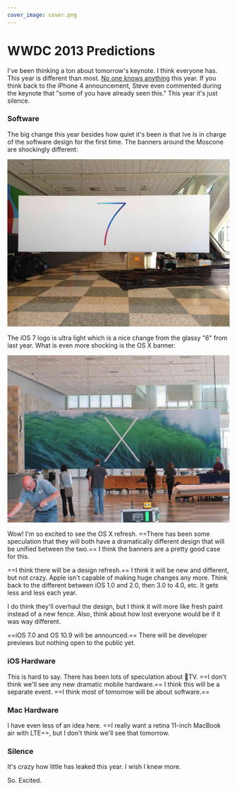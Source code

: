 ```yaml
---
cover_image: cover.png
---
```


# WWDC 2013 Predictions

I've been thinking a ton about tomorrow's keynote. I think everyone has. This year is different than most. [No one knows anything](http://daringfireball.net/2013/06/wwdc_2013_expectations) this year. If you think back to the iPhone 4 announcement, Steve even commented during the keynote that "some of you have already seen this." This year it's just silence.

### Software

The big change this year besides how quiet it's been is that Ive is in charge of the software design for the first time. The banners around the Moscone are shockingly different:


![iOS 7 Banner](ios7.jpg)


The iOS 7 logo is ultra light which is a nice change from the glassy "6" from last year. What is even more shocking is the OS X banner:


![10.9 Banner](osx.jpg)


Wow! I'm so excited to see the OS X refresh. ==There has been some speculation that they will both have a dramatically different design that will be unified between the two.== I think the banners are a pretty good case for this.

==I think there will be a design refresh.== I think it will be new and different, but not crazy. Apple isn't capable of making huge changes any more. Think back to the different between iOS 1.0 and 2.0, then 3.0 to 4.0, etc. It gets less and less each year.

I do think they'll overhaul the design, but I think it will more like fresh paint instead of a new fence. Also, think about how lost everyone would be if it was way different.

==iOS 7.0 and OS 10.9 will be announced.== There will be developer previews but nothing open to the public yet.

### iOS Hardware

This is hard to say. There has been lots of speculation about TV. ==I don't think we'll see any new dramatic mobile hardware.== I think this will be a separate event. ==I think most of tomorrow will be about software.==

### Mac Hardware

I have even less of an idea here. ==I really want a retina 11-inch MacBook air with LTE==, but I don't think we'll see that tomorrow.

### Silence

It's crazy how little has leaked this year. I wish I knew more.

So. Excited.

